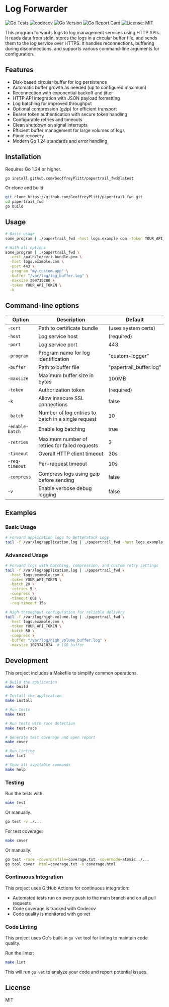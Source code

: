 # Log Forwarder

[![Go Tests](https://github.com/GeoffreyPlitt/papertrail_fwd/actions/workflows/go.yml/badge.svg)](https://github.com/GeoffreyPlitt/papertrail_fwd/actions/workflows/go.yml)
[![codecov](https://codecov.io/gh/GeoffreyPlitt/papertrail_fwd/branch/main/graph/badge.svg)](https://codecov.io/gh/GeoffreyPlitt/papertrail_fwd)
[![Go Version](https://img.shields.io/badge/Go-1.24+-blue.svg)](https://golang.org/doc/go1.24)
[![Go Report Card](https://goreportcard.com/badge/github.com/GeoffreyPlitt/papertrail_fwd)](https://goreportcard.com/report/github.com/GeoffreyPlitt/papertrail_fwd)
[![License: MIT](https://img.shields.io/badge/License-MIT-yellow.svg)](https://opensource.org/licenses/MIT)

This program forwards logs to log management services using HTTP APIs. It reads data from stdin, stores the logs in a circular buffer file, and sends them to the log service over HTTPS. It handles reconnections, buffering during disconnections, and supports various command-line arguments for configuration.

## Features

- Disk-based circular buffer for log persistence
- Automatic buffer growth as needed (up to configured maximum)
- Reconnection with exponential backoff and jitter
- HTTP API integration with JSON payload formatting
- Log batching for improved throughput
- Optional compression (gzip) for efficient transport
- Bearer token authentication with secure token handling
- Configurable retries and timeouts
- Clean shutdown on signal interrupts
- Efficient buffer management for large volumes of logs
- Panic recovery
- Modern Go 1.24 standards and error handling

## Installation

Requires Go 1.24 or higher.

```bash
go install github.com/GeoffreyPlitt/papertrail_fwd@latest
```

Or clone and build:

```bash
git clone https://github.com/GeoffreyPlitt/papertrail_fwd.git
cd papertrail_fwd
go build
```

## Usage

```bash
# Basic usage
some_program | ./papertrail_fwd -host logs.example.com -token YOUR_API_TOKEN

# With all options
some_program | ./papertrail_fwd \
  -cert /path/to/cert-bundle.pem \
  -host logs.example.com \
  -port 443 \
  -program "my-custom-app" \
  -buffer "/var/log/log_buffer.log" \
  -maxsize 209715200 \
  -token YOUR_API_TOKEN \
  -k
```

## Command-line options

| Option | Description | Default |
|--------|-------------|--------|
| `-cert` | Path to certificate bundle | (uses system certs) |
| `-host` | Log service host | (required) |
| `-port` | Log service port | 443 |
| `-program` | Program name for log identification | "custom-logger" |
| `-buffer` | Path to buffer file | "papertrail_buffer.log" |
| `-maxsize` | Maximum buffer size in bytes | 100MB |
| `-token` | Authorization token | (required) |
| `-k` | Allow insecure SSL connections | false |
| `-batch` | Number of log entries to batch in a single request | 10 |
| `-enable-batch` | Enable log batching | true |
| `-retries` | Maximum number of retries for failed requests | 3 |
| `-timeout` | Overall HTTP client timeout | 30s |
| `-req-timeout` | Per-request timeout | 10s |
| `-compress` | Compress logs using gzip before sending | false |
| `-v` | Enable verbose debug logging | false |

## Examples

### Basic Usage

```bash
# Forward application logs to BetterStack Logs
tail -f /var/log/application.log | ./papertrail_fwd -host logs.example.com -token YOUR_API_TOKEN
```

### Advanced Usage

```bash
# Forward logs with batching, compression, and custom retry settings
tail -f /var/log/application.log | ./papertrail_fwd \
  -host logs.example.com \
  -token YOUR_API_TOKEN \
  -batch 20 \
  -retries 5 \
  -compress \
  -timeout 60s \
  -req-timeout 15s

# High-throughput configuration for reliable delivery
tail -f /var/log/high-volume.log | ./papertrail_fwd \
  -host logs.example.com \
  -token YOUR_API_TOKEN \
  -batch 50 \
  -compress \
  -buffer "/var/log/high_volume_buffer.log" \
  -maxsize 1073741824  # 1GB buffer
```

## Development

This project includes a Makefile to simplify common operations.

```bash
# Build the application
make build

# Install the application
make install

# Run tests
make test

# Run tests with race detection
make test-race

# Generate test coverage and open report
make cover

# Run linting
make lint

# Show all available commands
make help
```

### Testing

Run the tests with:

```bash
make test
```

Or manually:

```bash
go test -v ./...
```

For test coverage:

```bash
make cover
```

Or manually:

```bash
go test -race -coverprofile=coverage.txt -covermode=atomic ./...
go tool cover -html=coverage.txt -o coverage.html
```

### Continuous Integration

This project uses GitHub Actions for continuous integration:

- Automated tests run on every push to the main branch and on all pull requests
- Code coverage is tracked with Codecov
- Code quality is monitored with go vet

### Code Linting

This project uses Go's built-in `go vet` tool for linting to maintain code quality.

Run the linter:

```bash
make lint
```

This will run `go vet` to analyze your code and report potential issues.

## License

MIT